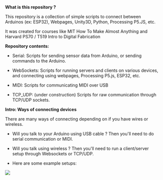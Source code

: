 **What is this repository ?**

This repository is a collection of simple scripts to connect between Arduinos (ex: ESP32), Webpages, Unity3D, Python, Processing P5.JS, etc.

It was created for courses like MIT How To Make Almost Anything and Harvard PS70 / T519 Intro to Digital Fabrication



**Repository contents:**

- Serial: Scripts for sending sensor data from Arduino, or sending commands to the Arduino.

- WebSockets: Scripts for running servers and clients on various devices, and connecting using webpages, Processing P5.js, ESP32, etc.

- MIDI: Scripts for communicating MIDI over USB

- TCP_UDP: (under construction) Scripts for raw communication through TCP/UDP sockets.



**Intro: Ways of connecting devices**

There are many ways of connecting depending on if you have wires or wireless. 

* Will you talk to your Arduino using USB cable ? Then you'll need to do serial communication or MIDI.

* Will you talk using wireless ? Then you'll need to run a client/server setup through Websockets or TCP/UDP.

* Here are some example setups:

![](C:\GITHUBS\GITHUBS\HowToMakeAlmostAnything_Network\image_ExampleConnections.png)






